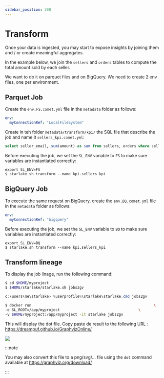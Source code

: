 ```yaml
---
sidebar_position: 300
---
```


# Transform

Once your data is ingested, you may start to expose insights by joining them and / or create meaningful aggregates.

In the example below, we join the `sellers` and `orders` tables to compute the total amount sold by each seller.

We want to do it on parquet files and on BigQuery. We need to create 2 env files, one per environment.

## Parquet Job

Create the `env.FS.comet.yml` file in the `metadata` folder as follows:

```yaml
env:
  myConnectionRef: "LocalFileSystem"
```

Create in teh folder `metadata/transform/kpi/` the SQL file that describe the job and name it `sellers_kpi.comet.yml`:

```SQL
select seller_email, sum(amount) as sum from sellers, orders where sellers.id = orders.seller_id group by sellers.seller_email
```

Before executing the job, we set the `SL_ENV` variable to `FS` to make sure variables are instantiated correctly:

````shell
export SL_ENV=FS
$ starlake.sh transform --name kpi.sellers_kpi
````

## BigQuery Job
To execute the same request on BigQuery,  create the `env.BQ.comet.yml` file in the `metadata` folder as follows:

```yaml
env:
  myConnectionRef: "bigquery"
```

Before executing the job, we set the `SL_ENV` variable to `BQ` to make sure variables are instantiated correctly:

````shell
export SL_ENV=BQ
$ starlake.sh transform --name kpi.sellers_kpi
````



## Transform lineage

To display the job linage, run the following command:


<Tabs groupId="platforms">
<TabItem value="linux_macos" label="Linux/MacOS">

```sh
$ cd $HOME/myproject
$ $HOME/starlake/starlake.sh jobs2gv
```

</TabItem>
<TabItem value="windows" label="Windows">

```powershell
c:\users\me\starlake> %userprofile%\starlake\starlake.cmd jobs2gv
```

</TabItem>
<TabItem value="docker" label="Docker">

```sh
$ docker run                                                        \
-e SL_ROOT=/app/myproject                                    \
-v $HOME/myproject:/app/myproject -it starlake jobs2gv
```

</TabItem>
</Tabs>

This will display the dot file. Copy paste de result to the following URL : https://dreampuf.github.io/GraphvizOnline/

![](/img/quickstart/graphviz-transform.png)



:::note

You may also convert this file to a png/svg/... file using the `dot` command available at https://graphviz.org/download/

:::
